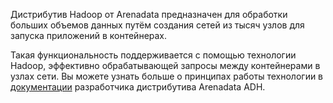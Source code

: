 Дистрибутив Hadoop от Arenadata предназначен для обработки больших объемов данных путём создания сетей из тысяч узлов для запуска приложений в контейнерах.

Такая функциональность поддерживается с помощью технологии Hadoop, эффективно обрабатывающей запросы между контейнерами в узлах сети. Вы можете узнать больше о принципах работы технологии в [документации](https://docs.arenadata.io/adh/administration/hdfs/Federation.html) разработчика дистрибутива Arenadata ADH.
